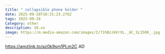 ```yaml
---
title: " collapsible phone holder "
date: 2025-09-28T10:31:23.276Z
tags: 2025-09-28
Category: other
description: 10.xx
image: https://m.media-amazon.com/images/I/71hBzJ4VrXL._AC_SL1500_.jpg
---
```

https://amzlink.to/az0k9sm1PLm2C
AD